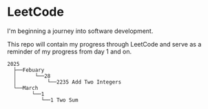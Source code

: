 # LeetCode

I'm beginning a journey into software development.

This repo will contain my progress through LeetCode and serve as a reminder of my progress from day 1 and on.

```
2025
  ├──Febuary
  │      └──28
  │          └──2235 Add Two Integers
  └──March
        └──1
           └──1 Two Sum
```
